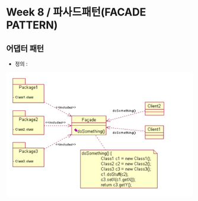 # Week 8 / 파사드패턴(FACADE PATTERN)

## 어댑터 패턴
- 정의 : 

![01](https://github.com/canyuo/canyuo.github.io/blob/main/week8_image1.png)

```cpp
```
